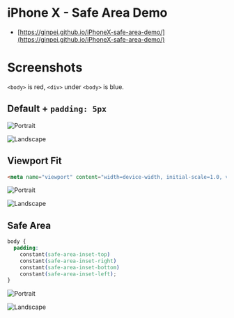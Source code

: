 # iPhone X - Safe Area Demo

- [https://ginpei.github.io/iPhoneX-safe-area-demo/](https://ginpei.github.io/iPhoneX-safe-area-demo/)

# Screenshots

`<body>` is red, `<div>` under `<body>` is blue.

## Default + `padding: 5px`

![Portrait](./doc/default-portrait.png)

![Landscape](./doc/default-landscape.png)

## Viewport Fit

```html
<meta name="viewport" content="width=device-width, initial-scale=1.0, viewport-fit=cover" />
```

![Portrait](./doc/viewport-fit-portrait.png)

![Landscape](./doc/viewport-fit-landscape.png)

## Safe Area

```css
body {
  padding:
    constant(safe-area-inset-top)
    constant(safe-area-inset-right)
    constant(safe-area-inset-bottom)
    constant(safe-area-inset-left);
}
```

![Portrait](./doc/safe-area-portrait.png)

![Landscape](./doc/safe-area-portrait.png)
